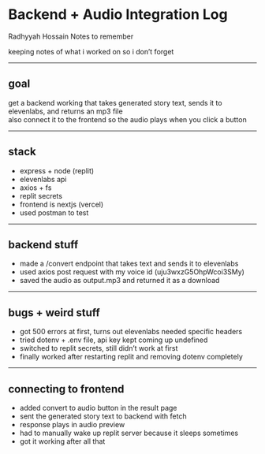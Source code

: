 # Backend + Audio Integration Log  
Radhyyah Hossain Notes to remember

keeping notes of what i worked on so i don’t forget  

---

## goal  
get a backend working that takes generated story text, sends it to elevenlabs, and returns an mp3 file  
also connect it to the frontend so the audio plays when you click a button  

---

## stack  
- express + node (replit)  
- elevenlabs api  
- axios + fs  
- replit secrets  
- frontend is nextjs (vercel)  
- used postman to test  

---

## backend stuff  
- made a /convert endpoint that takes text and sends it to elevenlabs  
- used axios post request with my voice id (uju3wxzG5OhpWcoi3SMy)  
- saved the audio as output.mp3 and returned it as a download  

---

## bugs + weird stuff  
- got 500 errors at first, turns out elevenlabs needed specific headers  
- tried dotenv + .env file, api key kept coming up undefined  
- switched to replit secrets, still didn’t work at first  
- finally worked after restarting replit and removing dotenv completely  

---

## connecting to frontend  
- added convert to audio button in the result page  
- sent the generated story text to backend with fetch  
- response plays in audio preview  
- had to manually wake up replit server because it sleeps sometimes  
- got it working after all that  
